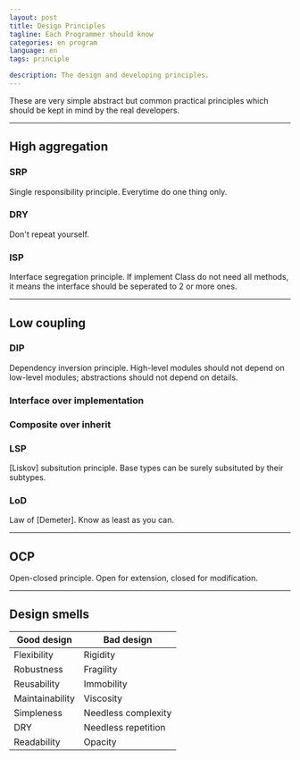 ```yaml
---
layout: post
title: Design Principles
tagline: Each Programmer should know
categories: en program
language: en
tags: principle

description: The design and developing principles.
---
```


These are very simple abstract but common practical principles which should be kept in mind by the real developers.

- - -
## High aggregation ##

### SRP ###
Single responsibility principle. Everytime do one thing only.

### DRY ###
Don't repeat yourself.

### ISP ###
Interface segregation principle. If implement Class do not need all methods, it means the interface should be seperated to 2 or more ones.


- - -
## Low coupling ##

### DIP ###
Dependency inversion principle. High-level modules should not depend on low-level modules; abstractions should not depend on details.

### Interface over implementation ###

### Composite over inherit ###

### LSP ###
[Liskov] subsitution principle. Base types can be surely subsituted by their subtypes.

### LoD ###
Law of [Demeter]. Know as least as you can.


- - -
## OCP ##
Open-closed principle. Open for extension, closed for modification.


- - -
## Design smells ##

Good design     | Bad design
----------------|--------------
Flexibility     | Rigidity
Robustness      | Fragility
Reusability     | Immobility
Maintainability | Viscosity
Simpleness      | Needless complexity
DRY             | Needless repetition
Readability     | Opacity